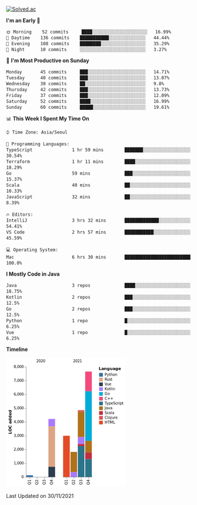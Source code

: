[![Solved.ac](http://mazassumnida.wtf/api/v2/generate_badge?boj=kuckjwi)](https://solved.ac/kuckjwi)
<!--START_SECTION:waka-->
**I'm an Early 🐤** 

```text
🌞 Morning    52 commits     ████░░░░░░░░░░░░░░░░░░░░░   16.99% 
🌆 Daytime    136 commits    ███████████░░░░░░░░░░░░░░   44.44% 
🌃 Evening    108 commits    ████████░░░░░░░░░░░░░░░░░   35.29% 
🌙 Night      10 commits     ░░░░░░░░░░░░░░░░░░░░░░░░░   3.27%

```
📅 **I'm Most Productive on Sunday** 

```text
Monday       45 commits     ███░░░░░░░░░░░░░░░░░░░░░░   14.71% 
Tuesday      40 commits     ███░░░░░░░░░░░░░░░░░░░░░░   13.07% 
Wednesday    30 commits     ██░░░░░░░░░░░░░░░░░░░░░░░   9.8% 
Thursday     42 commits     ███░░░░░░░░░░░░░░░░░░░░░░   13.73% 
Friday       37 commits     ███░░░░░░░░░░░░░░░░░░░░░░   12.09% 
Saturday     52 commits     ████░░░░░░░░░░░░░░░░░░░░░   16.99% 
Sunday       60 commits     █████░░░░░░░░░░░░░░░░░░░░   19.61%

```


📊 **This Week I Spent My Time On** 

```text
⌚︎ Time Zone: Asia/Seoul

💬 Programming Languages: 
TypeScript               1 hr 59 mins        ███████░░░░░░░░░░░░░░░░░░   30.54% 
Terraform                1 hr 11 mins        ████░░░░░░░░░░░░░░░░░░░░░   18.29% 
Go                       59 mins             ███░░░░░░░░░░░░░░░░░░░░░░   15.37% 
Scala                    40 mins             ██░░░░░░░░░░░░░░░░░░░░░░░   10.33% 
JavaScript               32 mins             ██░░░░░░░░░░░░░░░░░░░░░░░   8.39%

🔥 Editors: 
IntelliJ                 3 hrs 32 mins       █████████████░░░░░░░░░░░░   54.41% 
VS Code                  2 hrs 57 mins       ███████████░░░░░░░░░░░░░░   45.59%

💻 Operating System: 
Mac                      6 hrs 30 mins       █████████████████████████   100.0%

```

**I Mostly Code in Java** 

```text
Java                     3 repos             ████░░░░░░░░░░░░░░░░░░░░░   18.75% 
Kotlin                   2 repos             ███░░░░░░░░░░░░░░░░░░░░░░   12.5% 
Go                       2 repos             ███░░░░░░░░░░░░░░░░░░░░░░   12.5% 
Python                   1 repo              █░░░░░░░░░░░░░░░░░░░░░░░░   6.25% 
Vue                      1 repo              █░░░░░░░░░░░░░░░░░░░░░░░░   6.25%

```


**Timeline**

![Chart not found](https://raw.githubusercontent.com/kuckjwi0928/kuckjwi0928/master/charts/bar_graph.png) 


 Last Updated on 30/11/2021
<!--END_SECTION:waka-->
